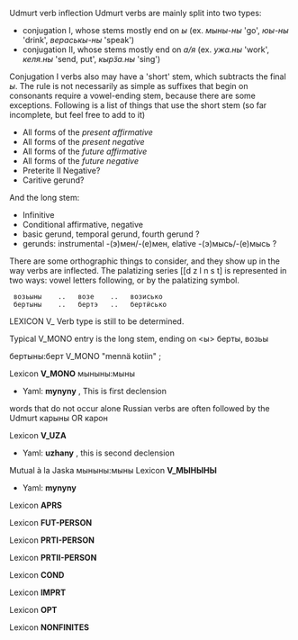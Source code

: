 Udmurt verb inflection
Udmurt verbs are mainly split into two types: 
 * conjugation I, whose stems mostly end on *ы* (ex. *мыны-ны* 'go', *юы-ны* 'drink', *вераськы-ны* 'speak')
 * conjugation II, whose stems mostly end on *а/я* (ex. *ужа.ны* 'work', *келя.ны* 'send, put', *кырӟа.ны* 'sing')

Conjugation I verbs also may have a 'short' stem, which subtracts the final
*ы*. The rule is not necessarily as simple as suffixes that begin on
consonants require a vowel-ending stem, because there are some exceptions.
Following is a list of things that use the short stem (so far
incomplete, but feel free to add to it)
 * All forms of the *present affirmative*
 * All forms of the *present negative*
 * All forms of the *future affirmative*
 * All forms of the *future negative*
 * Preterite II Negative? 
 * Caritive gerund? 
 
And the long stem:
 * Infinitive
 * Conditional affirmative, negative
 * basic gerund, temporal gerund, fourth gerund ?
 * gerunds: instrumental -(э)мен/-(е)мен, elative -(э)мысь/-(е)мысь ?

There are some orthographic things to consider, and they show up in the way
verbs are inflected. The palatizing series [[d z l n s t] is represented 
in two ways: vowel letters following, or by the palatizing symbol. 

     возьыны    ..   возе    ..   возисько
     бертыны    ..   бертэ   ..   бертӥсько

 LEXICON V_  Verb type is still to be determined.





Typical V_MONO entry is the long stem, ending on <ы>
 берты, возьы

 бертыны:берт V_MONO  "mennä kotiin" ;

Lexicon **V_MONO** мыныны:мыны
* Yaml: **mynyny** , This is first declension

words that do not occur alone
Russian verbs are often followed by the Udmurt карыны OR карон

Lexicon **V_UZA**
* Yaml: **uzhany** , this is second declension


Mutual à la Jaska
мыныны:мыны
Lexicon **V_МЫНЫНЫ**
* Yaml: **mynyny** 



Lexicon **APRS**

Lexicon **FUT-PERSON**

Lexicon **PRTI-PERSON**

Lexicon **PRTII-PERSON**



Lexicon **COND**

Lexicon **IMPRT**

Lexicon **OPT**

Lexicon **NONFINITES**




